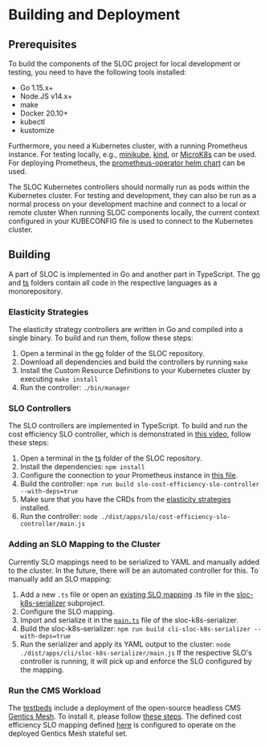# Building and Deployment


## Prerequisites

To build the components of the SLOC project for local development or testing, you need to have the following tools installed:

* Go 1.15.x+
* Node.JS v14.x+
* make
* Docker 20.10+
* kubectl
* kustomize

Furthermore, you need a Kubernetes cluster, with a running Prometheus instance.
For testing locally, e.g., [minikube](https://minikube.sigs.k8s.io/docs/), [kind](https://kind.sigs.k8s.io/), or [MicroK8s](https://microk8s.io/) can be used.
For deploying Prometheus, the [prometheus-operator helm chart](https://github.com/helm/charts/tree/master/stable/prometheus-operator) can be used.

The SLOC Kubernetes controllers should normally run as pods within the Kubernetes cluster.
For testing and development, they can also be run as a normal process on your development machine and connect to a local or remote cluster
When running SLOC components locally, the current context configured in your KUBECONFIG file is used to connect to the Kubernetes cluster.


## Building

A part of SLOC is implemented in Go and another part in TypeScript.
The [go](../go) and [ts](../ts) folders contain all code in the respective languages as a monorepository.


### Elasticity Strategies

The elasticity strategy controllers are written in Go and compiled into a single binary.
To build and run them, follow these steps:

1. Open a terminal in the [go](../go) folder of the SLOC repository.
1. Download all dependencies and build the controllers by running
```make```
1. Install the Custom Resource Definitions to your Kubernetes cluster by executing
```make install```
1. Run the controller:
```./bin/manager```


### SLO Controllers

The SLO controllers are implemented in TypeScript.
To build and run the cost efficiency SLO controller, which is demonstrated in [this video](https://www.youtube.com/watch?v=33P3YGOmnyI), follow these steps:

1. Open a terminal in the [ts](../ts) folder of the SLOC repository.
1. Install the dependencies:
```npm install```
1. Configure the connection to your Prometheus instance in [this file](../ts/apps/slo/cost-efficiency-slo-controller/src/main.ts).
1. Build the controller:
```npm run build slo-cost-efficiency-slo-controller --with-deps=true```
1. Make sure that you have the CRDs from the [elasticity strategies](#elasticity-strategies) installed.
1. Run the controller:
```node ./dist/apps/slo/cost-efficiency-slo-controller/main.js```


### Adding an SLO Mapping to the Cluster

Currently SLO mappings need to be serialized to YAML and manually added to the cluster.
In the future, there will be an automated controller for this.
To manually add an SLO mapping:

1. Add a new `.ts` file or open an [existing SLO mapping](../ts/apps/cli/sloc-k8s-serializer/src/app) .ts file in the [sloc-k8s-serializer](../ts/apps/cli/sloc-k8s-serializer) subproject.
1. Configure the SLO mapping.
1. Import and serialize it in the [`main.ts`](../ts/apps/cli/sloc-k8s-serializer/src/main.ts) file of the sloc-k8s-serializer.
1. Build the sloc-k8s-serializer:
```npm run build cli-sloc-k8s-serializer --with-deps=true```
1. Run the serializer and apply its YAML output to the cluster:
```node ./dist/apps/cli/sloc-k8s-serializer/main.js```
If the respective SLO's controller is running, it will pick up and enforce the SLO configured by the mapping.


### Run the CMS Workload

The [testbeds](../testbeds) include a deployment of the open-source headless CMS [Gentics Mesh](https://getmesh.io).
To install it, please follow [these steps](../testbeds/gentics-mesh/README.md).
The defined cost efficiency SLO mapping defined [here](../ts/apps/cli/sloc-k8s-serializer/src/app/cost-efficiency.slo.ts) is configured to operate on the deployed Gentics Mesh stateful set.
